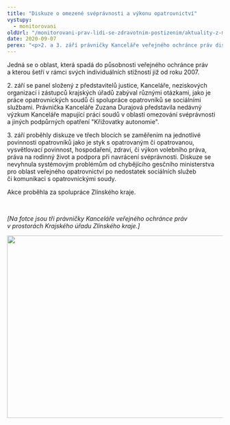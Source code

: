 ```yaml
---
title: "Diskuze o omezené svéprávnosti a výkonu opatrovnictví"
vystupy:
  - monitorovani
oldUrl: "/monitorovani-prav-lidi-se-zdravotnim-postizenim/aktuality-z-monitorovani/aktuality-z-monitorovani-2020/diskuze-o-omezene-svepravnosti-a-vykonu-opatrovnictvi/"
date: 2020-09-07
perex: "<p>2. a 3. září právničky Kanceláře veřejného ochránce práv diskutovaly s odbornou veřejností právní otázky, které s sebou přináší omezení svéprávnosti a výkon opatrovnictví.</p>"
---
```


<!-- imported from the old website -->

<p>Jedná se o oblast, která spadá do působnosti veřejného ochránce práv a kterou šetří v rámci svých individuálních stížností již od roku 2007.</p> <p>2. září se panel složený z představitelů justice, Kanceláře, neziskových organizací i zástupců krajských úřadů zabýval různými otázkami, jako je práce opatrovnických soudů či spolupráce opatrovníků se sociálními službami. Právnička Kanceláře Zuzana Durajová představila nedávný výzkum Kanceláře mapující práci soudů v oblasti omezování svéprávnosti a jiných podpůrných opatření &quot;Křižovatky autonomie&quot;.</p> <p>3. září proběhly diskuze ve třech blocích se zaměřením na jednotlivé povinnosti opatrovníků jako je styk s opatrovaným či opatrovanou, vysvětlovací povinnost, hospodaření, zdraví, či výkon volebního práva, práva na rodinný život a podpora při navrácení svéprávnosti. Diskuze se nevyhnula systémovým problémům od chybějícího gesčního ministerstva pro oblast veřejného opatrovnictví po nedostatek sociálních služeb či komunikaci s opatrovnickými soudy.</p> <p>Akce proběhla za spolupráce Zlínského kraje. </p> <p> </p> <p><i>[Na fotce jsou tři právničky Kanceláře veřejného ochránce práv v prostorách Krajského úřadu Zlínského kraje.]</i></p><p><img src="/uploads-import/uploads/RTEmagicC_A-svepravnost.jpg.jpg" width="630" height="426" alt="" /></p>
